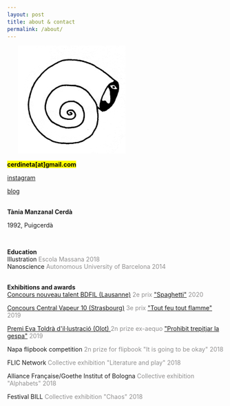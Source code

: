 ```yaml
---
layout: post
title: about & contact
permalink: /about/
---
```



<div class="row">


<div class="column-33">


  <img src="/images/AVATAR.gif" alt="drawing" width="250" style="padding: 0 25px"><br>


<mark><b>cerdineta[at]gmail.com</b></mark><br>

<a target="_blank" rel="noopener noreferrer"  href="https://instagram.com/{{ site.instagram_username }}" >instagram</a><br>

  
  <a href="{{ site.baseurl }}/blog/">blog</a><br><br>




</div>

<div class="column-75">

<p align="left">

<b>Tània Manzanal Cerdà</b> <br>

1992, Puigcerdà <br>

 <br>


<b>Education</b><br>
Illustration <font color="#919090">Escola Massana 2018</font><br>
Nanoscience <font color="#919090">Autonomous University of Barcelona 2014</font><br><br>

<b>Exhibitions and awards</b><br>
<a href="https://www.bdfil.ch/concours-nouveau-talent-2020/">Concours nouveau talent BDFIL (Lausanne)</a> <font color="#919090">2e prix <a href="https://cerdineta.github.io/2015/01/23/spaghetti/" >"Spaghetti"</a> 2020 </font> <br>

<a href="https://centralvapeur.org/concours-central-vapeur-10/">Concours Central Vapeur 10 (Strasbourg)</a> <font color="#919090">3e prix <a href="https://cerdineta.github.io/2015/01/10/feu/" >"Tout feu tout flamme"</a> 2019 </font> <br>

<a href="http://evatoldra.cat/tania-manzanal/">Premi Eva Toldrà d'il·lustració (Olot) </a> <font color="#919090">2n prize ex-aequo <a href="https://cerdineta.github.io/2015/10/18/projecteprohibit/" >"Prohibit trepitjar la gespa"</a> 2019</font> <br>

Napa flipbook competition <font color="#919090">2n prize for flipbook "It is going to be okay" 2018</font><br>

FLIC Network <font color="#919090">Collective exhibition "Literature and play" 2018</font><br>

Alliance Française/Goethe Institut of Bologna <font color="#919090">Collective exhibition "Alphabets" 2018</font><br>

Festival BILL <font color="#919090">Collective exhibition "Chaos" 2018</font><br><br>

</p>
</div>
</div>
